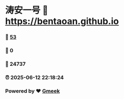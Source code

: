 # 涛安一号 :link: https://bentaoan.github.io 
### :page_facing_up: [53](https://bentaoan.github.io/tag.html) 
### :speech_balloon: 0 
### :hibiscus: 24737 
### :alarm_clock: 2025-06-12 22:18:24 
### Powered by :heart: [Gmeek](https://github.com/Meekdai/Gmeek)
